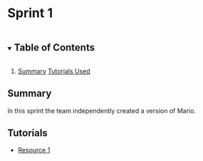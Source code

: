 # Sprint 1

<!-- TABLE OF CONTENTS -->
<details open="open">
  <summary><h2 style="display: inline-block">Table of Contents</h2></summary>
  <ol>
    <li>
      <a href="#Summary">Summary</a>
      <a href="#Tutorials">Tutorials Used</a>
    </li>
  </ol>
</details>



<!-- SUMMARY -->
## Summary

In this sprint the team independently created a version of Mario.


<!-- TUTORIALS -->
## Tutorials

<ul>
  <li>
    <a href="s">
      Resource 1
    </a>
  </li>
</ul>
